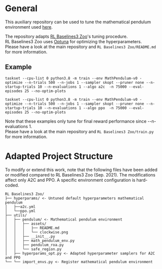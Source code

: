 # General
This auxiliary repository can be used to tune the mathematical pendulum environment used [here]().

The repository adapts [RL Baselines3 Zoo](https://github.com/DLR-RM/rl-baselines3-zoo)'s tuning procedure.<br />
RL Baselines3 Zoo uses [Optuna](https://optuna.org) for optimizing the hyperparameters.<br />
Please have a look at the main repository and `RL Baselines3 Zoo/README.md` for more information.<br />

## Example

```
taskset --cpu-list 0 python3.8 -m train --env MathPendulum-v0 -optimize --n-trials 500 --n-jobs 1 --sampler skopt --pruner none --n-startup-trials 10 --n-evaluations 1 --algo a2c  -n 75000 --eval-episodes 25 --no-optim-plots
```

```
taskset --cpu-list 0 python3.8 -m train --env MathPendulum-v0 -optimize --n-trials 500 --n-jobs 1 --sampler skopt --pruner none --n-startup-trials 10 --n-evaluations 1 --algo ppo  -n 75000 --eval-episodes 25 --no-optim-plots
```

Note that these examples only tune for final reward performance since --n-evaluations 1.<br />
Please have a look at the main repository and `RL Baselines3 Zoo/train.py` for more information.

# Adapted Project Structure
To modify or extend this work, note that the following files have been added or modified compared to RL Baselines3 Zoo (Sep. 2021). The modifications affect only A2C and PPO. A specific environment configuration is hard-coded.

```
RL Baselines3 Zoo/
├── hyperparams/ <- Untuned default hyperparameters mathematical pendulum
│   ├──a2c.yml
│   └──ppo.yml
├── utils/
│   ├── pendulum/ <- Mathematical pendulum environment
│   │   ├── assets/
│   │   │   ├── README.md
│   │   │   └── clockwise.png
│   │   ├── __init__.py
│   │   ├── math_pendulum_env.py
│   │   ├── pendulum_roa.py
│   │   └── safe_region.py
│   ├── hyperparams_opt.py <- Adapted hyperparameter samplers for A2C and PPO
└── └── import_envs.py <- Register mathematical pendulum environment

```

